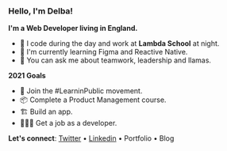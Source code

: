 ### Hello, I'm Delba! 

**I'm a Web Developer living in England.**

- 🦙 I code during the day and work at **Lambda School** at night. 
- 🌱 I'm currently learning Figma and Reactive Native.
- 💬 You can ask me about teamwork, leadership and llamas.

**2021 Goals**
- 🔭 Join the #LearninPublic movement.
- 📦 Complete a Product Management course.
- 🏗️ Build an app.
- 👩🏻‍💻 Get a job as a developer. 
 
**Let's connect**: [Twitter](https://twitter.com/delba_oliveira) • [Linkedin](https://www.linkedin.com/in/delbaoliveira/) • Portfolio • Blog
